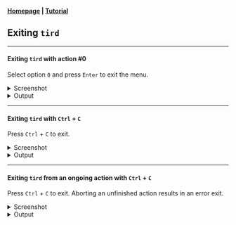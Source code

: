 
**[Homepage](https://github.com/hakavlad/tird) | [Tutorial](https://github.com/hakavlad/tird/blob/main/docs/tutorial/README.md)**

## Exiting `tird`

---

#### Exiting `tird` with action #0

Select option `0` and press `Enter` to exit the menu.

<details>
<summary>Screenshot</summary>

![Screenshot](https://i.imgur.com/p6R9Yc8.png)
</details>

<details>
<summary>Output</summary>

```
$ tird

                       MENU
    ———————————————————————————————————————————
    0. Exit              1. Info
    2. Encrypt           3. Decrypt
    4. Embed             5. Extract
    6. Encrypt & embed   7. Extract & decrypt
    8. Create w/ random  9. Overwrite w/ random
    ———————————————————————————————————————————
[01] Select an option [0-9]: 0
I: action #0: exit
```
</details>

---

#### Exiting `tird` with `Ctrl` + `C`

Press `Ctrl` + `C` to exit.

<details>
<summary>Screenshot</summary>

![Screenshot](https://i.imgur.com/1aydjBN.png)
</details>

<details>
<summary>Output</summary>

```
$ tird

                       MENU
    ———————————————————————————————————————————
    0. Exit              1. Info
    2. Encrypt           3. Decrypt
    4. Embed             5. Extract
    6. Encrypt & embed   7. Extract & decrypt
    8. Create w/ random  9. Overwrite w/ random
    ———————————————————————————————————————————
[01] Select an option [0-9]: ^C
I: caught signal 2
```
</details>

---

#### Exiting `tird` from an ongoing action with `Ctrl` + `C`

Press `Ctrl` + `C` to exit. Aborting an unfinished action results in an error exit.

<details>
<summary>Screenshot</summary>

![Screenshot](https://i.imgur.com/2p6Qj7D.png)
</details>

<details>
<summary>Output</summary>

```
$ tird

                       MENU
    ———————————————————————————————————————————
    0. Exit              1. Info
    2. Encrypt           3. Decrypt
    4. Embed             5. Extract
    6. Encrypt & embed   7. Extract & decrypt
    8. Create w/ random  9. Overwrite w/ random
    ———————————————————————————————————————————
[01] Select an option [0-9]: 2
I: action #2: encrypt file contents
[02] Use custom settings? (Y/N, default=N): ^C
E: caught signal 2
```
</details>

